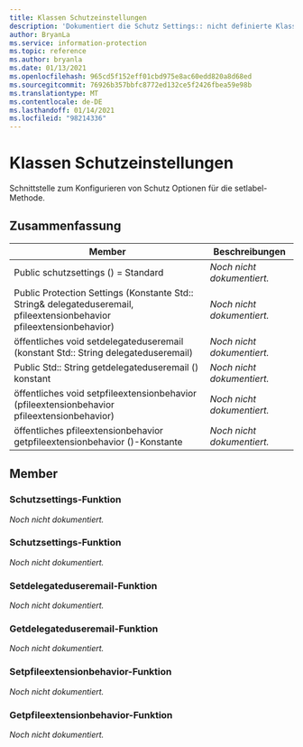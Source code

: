 ```yaml
---
title: Klassen Schutzeinstellungen
description: 'Dokumentiert die Schutz Settings:: nicht definierte Klasse des Microsoft Information Protection (MIP) SDK.'
author: BryanLa
ms.service: information-protection
ms.topic: reference
ms.author: bryanla
ms.date: 01/13/2021
ms.openlocfilehash: 965cd5f152eff01cbd975e8ac60edd820a8d68ed
ms.sourcegitcommit: 76926b357bbfc8772ed132ce5f2426fbea59e98b
ms.translationtype: MT
ms.contentlocale: de-DE
ms.lasthandoff: 01/14/2021
ms.locfileid: "98214336"
---
```

# <a name="class-protectionsettings"></a>Klassen Schutzeinstellungen 
Schnittstelle zum Konfigurieren von Schutz Optionen für die setlabel-Methode.
  
## <a name="summary"></a>Zusammenfassung
 Member                        | Beschreibungen                                
--------------------------------|---------------------------------------------
Public schutzsettings () = Standard  | _Noch nicht dokumentiert._
Public Protection Settings (Konstante Std:: String& delegateduseremail, pfileextensionbehavior pfileextensionbehavior)  | _Noch nicht dokumentiert._
öffentliches void setdelegateduseremail (konstant Std:: String delegateduseremail)  | _Noch nicht dokumentiert._
Public Std:: String getdelegateduseremail () konstant  | _Noch nicht dokumentiert._
öffentliches void setpfileextensionbehavior (pfileextensionbehavior pfileextensionbehavior)  | _Noch nicht dokumentiert._
öffentliches pfileextensionbehavior getpfileextensionbehavior ()-Konstante  | _Noch nicht dokumentiert._
  
## <a name="members"></a>Member
  
### <a name="protectionsettings-function"></a>Schutzsettings-Funktion
_Noch nicht dokumentiert._

  
### <a name="protectionsettings-function"></a>Schutzsettings-Funktion
_Noch nicht dokumentiert._

  
### <a name="setdelegateduseremail-function"></a>Setdelegateduseremail-Funktion
_Noch nicht dokumentiert._

  
### <a name="getdelegateduseremail-function"></a>Getdelegateduseremail-Funktion
_Noch nicht dokumentiert._

  
### <a name="setpfileextensionbehavior-function"></a>Setpfileextensionbehavior-Funktion
_Noch nicht dokumentiert._

  
### <a name="getpfileextensionbehavior-function"></a>Getpfileextensionbehavior-Funktion
_Noch nicht dokumentiert._

